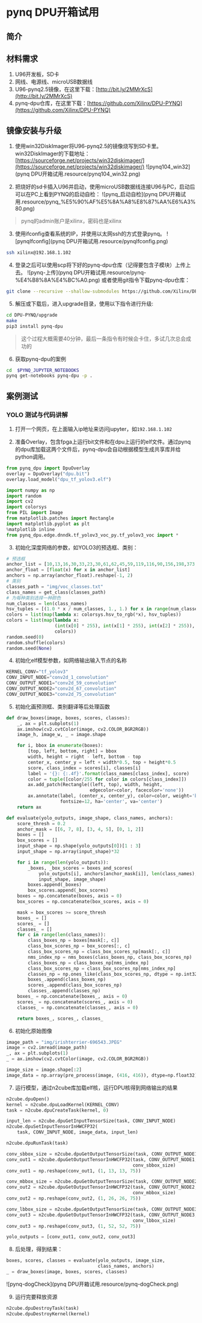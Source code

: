 # pynq DPU开箱试用

## 简介

## 材料需求

1. U96开发板，SD卡
2. 网线、电源线、microUSB数据线
3. U96-pynq2.5镜像，在这里下载：[http://bit.ly/2MMrXcS](http://bit.ly/2MMrXcS)
4. pynq-dpu仓库，在这里下载：[https://github.com/Xilinx/DPU-PYNQ](https://github.com/Xilinx/DPU-PYNQ)

## 镜像安装与升级

1. 使用win32DiskImager将U96-pynq2.5的镜像烧写到SD卡里。win32DiskImager的下载地址：[https://sourceforge.net/projects/win32diskimager/](https://sourceforge.net/projects/win32diskimager/)
![pynq104_win32](pynq DPU开箱试用.resource/pynq104_win32.png)



2. 把烧好的sd卡插入U96并启动，使用microUSB数据线连接U96与PC，启动后可以在PC上看到PYNQ的启动自检：
![pynq_启动自检](pynq DPU开箱试用.resource/pynq_%E5%90%AF%E5%8A%A8%E8%87%AA%E6%A3%80.png)
> pynq的admin账户是xilinx，密码也是xilinx

3. 使用ifconfig查看系统的IP，并使用以太网ssh的方式登录pynq。
![pynqIfconfig](pynq DPU开箱试用.resource/pynqIfconfig.png)
```bash
ssh xilinx@192.168.1.102
```

4. 登录之后可以使用scp将下好的pynq-dpu仓库（记得要包含子模块）上传上去。
![pynq-上传](pynq DPU开箱试用.resource/pynq-%E4%B8%8A%E4%BC%A0.png)
或者使用git指令下载pynq-dpu仓库：
```bash
git clone --recursive --shallow-submodules https://github.com/Xilinx/DPU-PYNQ.git
```

5. 解压或下载后，进入upgrade目录，使用以下指令进行升级:

```bash
cd DPU-PYNQ/upgrade 
make 
pip3 install pynq-dpu
```

> 这个过程大概需要40分钟，最后一条指令有时候会卡住，多试几次总会成功的

6. 获取pynq-dpu的案例

```bash
cd  $PYNQ_JUPYTER_NOTEBOOKS 
pynq get-notebooks pynq-dpu -p .
```

## 案例测试

### YOLO 测试与代码讲解

1. 打开一个网页，在上面输入ip地址来访问jupyter，如`192.168.1.102`

2. 准备Overlay，包含fpga上运行bit文件和在dpu上运行的elf文件。通过pynq的dpu库加载这两个文件后，pynq-dpu会自动根据模型生成共享库并给python调用。
```python
from pynq_dpu import DpuOverlay
overlay = DpuOverlay("dpu.bit")
overlay.load_model("dpu_tf_yolov3.elf")

import numpy as np
import random
import cv2
import colorsys
from PIL import Image
from matplotlib.patches import Rectangle
import matplotlib.pyplot as plt
%matplotlib inline
from pynq_dpu.edge.dnndk.tf_yolov3_voc_py.tf_yolov3_voc import *
```

3. 初始化深度网络的参数，如YOLO3的预选框、类别：

```python
# 预选框
anchor_list = [10,13,16,30,33,23,30,61,62,45,59,119,116,90,156,198,373,326]
anchor_float = [float(x) for x in anchor_list]
anchors = np.array(anchor_float).reshape(-1, 2)
# 类别
classes_path = "img/voc_classes.txt"
class_names = get_class(classes_path)
# 为每种类别选择一种颜色
num_classes = len(class_names)
hsv_tuples = [(1.0 * x / num_classes, 1., 1.) for x in range(num_classes)]
colors = list(map(lambda x: colorsys.hsv_to_rgb(*x), hsv_tuples))
colors = list(map(lambda x: 
                  (int(x[0] * 255), int(x[1] * 255), int(x[2] * 255)), 
                  colors))
random.seed(0)
random.shuffle(colors)
random.seed(None)
```

4. 初始化elf模型参数，如网络输出输入节点的名称

```python
KERNEL_CONV="tf_yolov3"
CONV_INPUT_NODE="conv2d_1_convolution"
CONV_OUTPUT_NODE1="conv2d_59_convolution"
CONV_OUTPUT_NODE2="conv2d_67_convolution"
CONV_OUTPUT_NODE3="conv2d_75_convolution"
```

5. 初始化画预测框、类别翻译等后处理函数

```python
def draw_boxes(image, boxes, scores, classes):
    _, ax = plt.subplots(1)
    ax.imshow(cv2.cvtColor(image, cv2.COLOR_BGR2RGB))
    image_h, image_w, _ = image.shape

    for i, bbox in enumerate(boxes):
        [top, left, bottom, right] = bbox
        width, height = right - left, bottom - top
        center_x, center_y = left + width*0.5, top + height*0.5
        score, class_index = scores[i], classes[i]
        label = '{}: {:.4f}'.format(class_names[class_index], score) 
        color = tuple([color/255 for color in colors[class_index]])
        ax.add_patch(Rectangle((left, top), width, height,
                               edgecolor=color, facecolor='none'))
        ax.annotate(label, (center_x, center_y), color=color, weight='bold', 
                    fontsize=12, ha='center', va='center')
    return ax

def evaluate(yolo_outputs, image_shape, class_names, anchors):
    score_thresh = 0.2
    anchor_mask = [[6, 7, 8], [3, 4, 5], [0, 1, 2]]
    boxes = []
    box_scores = []
    input_shape = np.shape(yolo_outputs[0])[1 : 3]
    input_shape = np.array(input_shape)*32

    for i in range(len(yolo_outputs)):
        _boxes, _box_scores = boxes_and_scores(
            yolo_outputs[i], anchors[anchor_mask[i]], len(class_names), 
            input_shape, image_shape)
        boxes.append(_boxes)
        box_scores.append(_box_scores)
    boxes = np.concatenate(boxes, axis = 0)
    box_scores = np.concatenate(box_scores, axis = 0)

    mask = box_scores >= score_thresh
    boxes_ = []
    scores_ = []
    classes_ = []
    for c in range(len(class_names)):
        class_boxes_np = boxes[mask[:, c]]
        class_box_scores_np = box_scores[:, c]
        class_box_scores_np = class_box_scores_np[mask[:, c]]
        nms_index_np = nms_boxes(class_boxes_np, class_box_scores_np) 
        class_boxes_np = class_boxes_np[nms_index_np]
        class_box_scores_np = class_box_scores_np[nms_index_np]
        classes_np = np.ones_like(class_box_scores_np, dtype = np.int32) * c
        boxes_.append(class_boxes_np)
        scores_.append(class_box_scores_np)
        classes_.append(classes_np)
    boxes_ = np.concatenate(boxes_, axis = 0)
    scores_ = np.concatenate(scores_, axis = 0)
    classes_ = np.concatenate(classes_, axis = 0)

    return boxes_, scores_, classes_
```

6. 初始化原始图像

```python
image_path = "img/irishterrier-696543.JPEG"
image = cv2.imread(image_path)
_, ax = plt.subplots(1)
_ = ax.imshow(cv2.cvtColor(image, cv2.COLOR_BGR2RGB))

image_size = image.shape[:2]
image_data = np.array(pre_process(image, (416, 416)), dtype=np.float32)
```

7. 运行模型，通过n2cube库加载elf核，运行DPU核得到网络输出的结果
```python
n2cube.dpuOpen()
kernel = n2cube.dpuLoadKernel(KERNEL_CONV)
task = n2cube.dpuCreateTask(kernel, 0)

input_len = n2cube.dpuGetInputTensorSize(task, CONV_INPUT_NODE)
n2cube.dpuSetInputTensorInHWCFP32(
    task, CONV_INPUT_NODE, image_data, input_len)

n2cube.dpuRunTask(task)

conv_sbbox_size = n2cube.dpuGetOutputTensorSize(task, CONV_OUTPUT_NODE1)
conv_out1 = n2cube.dpuGetOutputTensorInHWCFP32(task, CONV_OUTPUT_NODE1, 
                                               conv_sbbox_size)
conv_out1 = np.reshape(conv_out1, (1, 13, 13, 75))

conv_mbbox_size = n2cube.dpuGetOutputTensorSize(task, CONV_OUTPUT_NODE2)
conv_out2 = n2cube.dpuGetOutputTensorInHWCFP32(task, CONV_OUTPUT_NODE2, 
                                               conv_mbbox_size)
conv_out2 = np.reshape(conv_out2, (1, 26, 26, 75))

conv_lbbox_size = n2cube.dpuGetOutputTensorSize(task, CONV_OUTPUT_NODE3)
conv_out3 = n2cube.dpuGetOutputTensorInHWCFP32(task, CONV_OUTPUT_NODE3, 
                                               conv_lbbox_size)
conv_out3 = np.reshape(conv_out3, (1, 52, 52, 75))

yolo_outputs = [conv_out1, conv_out2, conv_out3]   
```

8. 后处理，得到结果：

```python
boxes, scores, classes = evaluate(yolo_outputs, image_size, 
                                  class_names, anchors)
_ = draw_boxes(image, boxes, scores, classes)
```

![pynq-dogCheck](pynq DPU开箱试用.resource/pynq-dogCheck.png)

9. 运行完要释放资源

```python
n2cube.dpuDestroyTask(task)
n2cube.dpuDestroyKernel(kernel)
```
